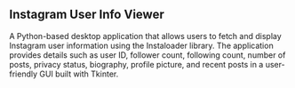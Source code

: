 ## Instagram User Info Viewer

A Python-based desktop application that allows users to fetch and display Instagram user information using the Instaloader library. The application provides details such as user ID, follower count, following count, number of posts, privacy status, biography, profile picture, and recent posts in a user-friendly GUI built with Tkinter.
